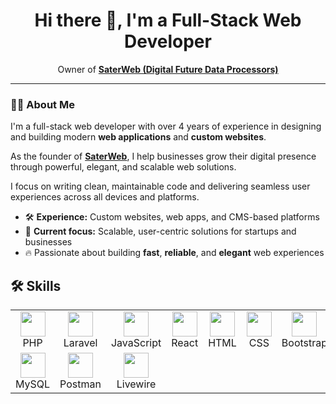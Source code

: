 <h1 align="center">Hi there 👋, I'm a Full-Stack Web Developer</h1>
<p align="center">
  Owner of <a href="https://saterweb.com" target="_blank"><strong>SaterWeb (Digital Future Data Processors)</strong></a> <br/> 
   
</p> 
  
<hr>

<h3>🧑‍💻 About Me</h3>
 
<p>
  I'm a full-stack web developer with over 4 years of experience in designing and building modern <strong>web applications</strong> and <strong>custom websites</strong>.
</p>

<p>
  As the founder of <a href="https://saterweb.com" target="_blank"><strong>SaterWeb</strong></a>, I help businesses grow their digital presence through powerful, elegant, and scalable web solutions.
</p>
 
<p>
  I focus on writing clean, maintainable code and delivering seamless user experiences across all devices and platforms.
</p> 

<ul>
  <li>🛠️ <strong>Experience:</strong> Custom websites, web apps, and CMS-based platforms</li>
  <li>🎯 <strong>Current focus:</strong> Scalable, user-centric solutions for startups and businesses</li>
  <li>🔥 Passionate about building <strong>fast</strong>, <strong>reliable</strong>, and <strong>elegant</strong> web experiences</li>
</ul>



## 🛠️ Skills 
<table>
  <tr>
    <td align="center">
      <img src="https://skillicons.dev/icons?i=php" width="40" /><br>PHP
    </td>
    <td align="center">
      <img src="https://skillicons.dev/icons?i=laravel" width="40" /><br>Laravel
    </td>
    <td align="center">
      <img src="https://skillicons.dev/icons?i=js" width="40" /><br>JavaScript
    </td>
    <td align="center">
      <img src="https://skillicons.dev/icons?i=react" width="40" /><br>React
    </td>
    <td align="center">
      <img src="https://skillicons.dev/icons?i=html" width="40" /><br>HTML
    </td>
    <td align="center">
      <img src="https://skillicons.dev/icons?i=css" width="40" /><br>CSS
    </td>
    <td align="center">
      <img src="https://skillicons.dev/icons?i=bootstrap" width="40" /><br>Bootstrap
    </td>
  </tr>
  <tr>
    <td align="center">
      <img src="https://skillicons.dev/icons?i=mysql" width="40" /><br>MySQL
    </td>
    <td align="center">
      <img src="https://skillicons.dev/icons?i=postman" width="40" /><br>Postman
    </td>
     <td align="center">
      <img src="https://raw.githubusercontent.com/simple-icons/simple-icons/develop/icons/livewire.svg" width="40" /><br>Livewire
    </td>
  </tr>
</table>



